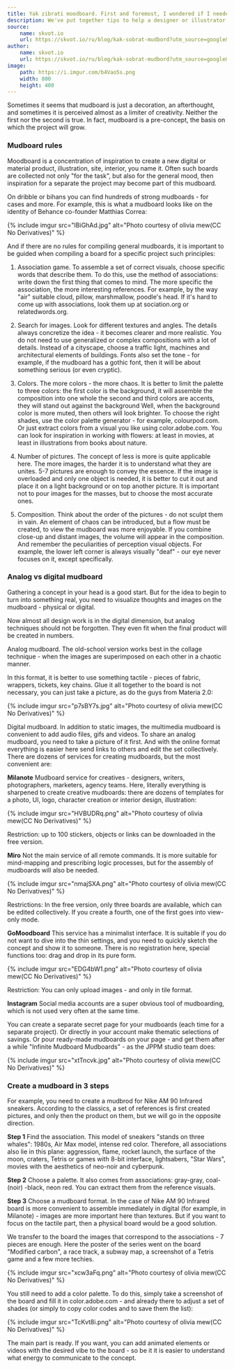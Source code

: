 ```yaml
---
title: Yak zibrati moodboard. First and foremost, I wondered if I needed it.
description: We've put together tips to help a designer or illustrator put together a handy mood board.
source:
    name: skvot.io
    url: https://skvot.io/ru/blog/kak-sobrat-mudbord?utm_source=google&utm_medium=cpc&utm_campaign=blog&utm_content=search&utm_term=&gclid=Cj0KCQiAhf2MBhDNARIsAKXU5GQITope-GTzUjQ4RLBp1dDk3nC94C3Fpu0x3H1Xxb6G19v1ES-PkeUaAv4CEALw_wcB
author:
    name: skvot.io
    url: https://skvot.io/ru/blog/kak-sobrat-mudbord?utm_source=google&utm_medium=cpc&utm_campaign=blog&utm_content=search&utm_term=&gclid=Cj0KCQiAhf2MBhDNARIsAKXU5GQITope-GTzUjQ4RLBp1dDk3nC94C3Fpu0x3H1Xxb6G19v1ES-PkeUaAv4CEALw_wcB
image:
    path: https://i.imgur.com/b4Vao5s.png
    width: 800
    height: 400
---
```


Sometimes it seems that mudboard is just a decoration, an afterthought, and sometimes it is perceived almost as a limiter
of creativity. Neither the first nor the second is true. In fact, mudboard is a pre-concept, the basis on which the
project will grow.

### Mudboard rules

Moodboard is a concentration of inspiration to create a new digital or material product, illustration, site, interior,
you name it. Often such boards are collected not only "for the task", but also for the general mood, then inspiration
for a separate the project may become part of this mudboard.

On dribble or bihans you can find hundreds of strong mudboards - for cases and more. For example, this is what a mudboard
looks like on the identity of Behance co-founder Matthias Correa:

{% include imgur src="IBiGhAd.jpg" alt="Photo courtesy of olivia mew(CC No Derivatives)" %}

And if there are no rules for compiling general mudboards, it is important to be guided when compiling a board for a specific project
such principles:

1. Association game. To assemble a set of correct visuals, choose specific words that describe them.
To do this, use the method of associations: write down the first thing that comes to mind. The more specific the
association, the more interesting references. For example, by the way "air" suitable cloud, pillow, marshmallow, poodle's
head. If it's hard to come up with associations, look them up at sociation.org or relatedwords.org.

2. Search for images. Look for different textures and angles. The details always concretize the idea - it becomes clearer
and more realistic. You do not need to use generalized or complex compositions with a lot of details. Instead of a cityscape, choose a traffic light,
machines and architectural elements of buildings. Fonts also set the tone - for example, if the mudboard has a gothic font,
then it will be about something serious (or even cryptic).

3. Colors. The more colors - the more chaos. It is better to limit the palette to three colors:
the first color is the background, it will assemble the composition into one whole
the second and third colors are accents, they will stand out against the background
Well, when the background color is more muted, then others will look brighter.
To choose the right shades, use the color palette generator - for example, colourpod.com.
Or just extract colors from a visual you like using color.adobe.com.
You can look for inspiration in working with flowers: at least in movies, at least in illustrations from books about nature.

4. Number of pictures. The concept of less is more is quite applicable here. The more images, the harder it is to
understand what they are unites. 5-7 pictures are enough to convey the essence.
If the image is overloaded and only one object is needed, it is better to cut it out and place it on a light background
or on top another picture. It is important not to pour images for the masses, but to choose the most accurate ones.

5. Composition. Think about the order of the pictures - do not sculpt them in vain. An element of chaos can be introduced,
but a flow must be created, to view the mudboard was more enjoyable.
If you combine close-up and distant images, the volume will appear in the composition. And remember the peculiarities of
perception visual objects. For example, the lower left corner is always visually "deaf" - our eye never focuses on it,
except specifically.

### Analog vs digital mudboard

Gathering a concept in your head is a good start. But for the idea to begin to turn into something real, you need to
visualize thoughts and images on the mudboard - physical or digital.

Now almost all design work is in the digital dimension, but analog techniques should not be forgotten. They even fit
when the final product will be created in numbers.

Analog mudboard. The old-school version works best in the collage technique - when the images are superimposed on each
other in a chaotic manner.

In this format, it is better to use something tactile - pieces of fabric, wrappers, tickets, key chains. Glue it all together
to the board is not necessary, you can just take a picture, as do the guys from Materia 2.0:

{% include imgur src="p7sBY7s.jpg" alt="Photo courtesy of olivia mew(CC No Derivatives)" %}

Digital mudboard. In addition to static images, the multimedia mudboard is convenient to add audio files, gifs and videos.
To share an analog mudboard, you need to take a picture of it first. And with the online format everything is easier here
send links to others and edit the set collectively.
There are dozens of services for creating mudboards, but the most convenient are:

**Milanote** Mudboard service for creatives - designers, writers, photographers, marketers, agency teams.
Here, literally everything is sharpened to create creative mudboards: there are dozens of templates for a photo, UI, logo,
character creation or interior design, illustration:

{% include imgur src="HVBUDRq.png" alt="Photo courtesy of olivia mew(CC No Derivatives)" %}

Restriction: up to 100 stickers, objects or links can be downloaded in the free version.

<b>Miro</b> Not the main service of all remote commands. It is more suitable for mind-mapping and prescribing logic
processes, but for the assembly of mudboards will also be needed.

{% include imgur src="nmajSXA.png" alt="Photo courtesy of olivia mew(CC No Derivatives)" %}

Restrictions: In the free version, only three boards are available, which can be edited collectively. If you create a
fourth, one of the first goes into view-only mode.

**GoMoodboard** This service has a minimalist interface. It is suitable if you do not want to dive into the thin
settings, and you need to quickly sketch the concept and show it to someone. There is no registration here, special functions too:
drag and drop in its pure form.

{% include imgur src="EDG4bW1.png" alt="Photo courtesy of olivia mew(CC No Derivatives)" %}

Restriction: You can only upload images - and only in tile format.

**Instagram** Social media accounts are a super obvious tool of mudboarding, which is not used very often at the same time.

You can create a separate secret page for your mudboards (each time for a separate project). Or directly in your account
make thematic selections of savings. Or pour ready-made mudboards on your page - and get them after a while
"Infinite Mudboard Mudboards" - as the JPPM studio team does:

{% include imgur src="xtTncvk.jpg" alt="Photo courtesy of olivia mew(CC No Derivatives)" %}

### Create a mudboard in 3 steps

For example, you need to create a mudbrod for Nike AM 90 Infrared sneakers. According to the classics, a set of references is first created
pictures, and only then the product on them, but we will go in the opposite direction.

**Step 1** Find the association. This model of sneakers "stands on three whales": 1980s, Air Max model, intense red
color. Therefore, all associations also lie in this plane: aggression, flame, rocket launch, the surface of the moon,
craters, Tetris or games with 8-bit interface, lightsabers, "Star Wars", movies with the aesthetics of neo-noir and cyberpunk.

**Step 2** Choose a palette. It also comes from associations: gray-gray, coal- (noir) -black, neon red.
You can extract them from the reference visuals.

**Step 3** Choose a mudboard format. In the case of Nike AM 90 Infrared board is more convenient to assemble immediately
in digital (for example, in Milanote) - images are more important here than textures. But if you want to focus on the tactile part,
then a physical board would be a good solution.

We transfer to the board the images that correspond to the associations - 7 pieces are enough. Here the poster of the
series went on the board "Modified carbon", a race track, a subway map, a screenshot of a Tetris game and a few more techies.

{% include imgur src="xcw3aFq.png" alt="Photo courtesy of olivia mew(CC No Derivatives)" %}

You still need to add a color palette. To do this, simply take a screenshot of the board and fill it in color.adobe.com -
and already there to adjust a set of shades (or simply to copy color codes and to save them the list):

{% include imgur src="TcKvt8i.png" alt="Photo courtesy of olivia mew(CC No Derivatives)" %}

The main part is ready. If you want, you can add animated elements or videos with the desired vibe to the board - so be it
it is easier to understand what energy to communicate to the concept.

